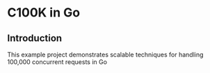 # C100K in Go

## Introduction

This example project demonstrates scalable techniques for handling 100,000 concurrent requests in Go

